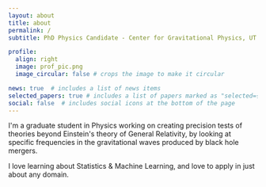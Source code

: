 ```yaml
---
layout: about
title: about
permalink: /
subtitle: PhD Physics Candidate - Center for Gravitational Physics, UT Austin

profile:
  align: right
  image: prof_pic.png
  image_circular: false # crops the image to make it circular

news: true  # includes a list of news items
selected_papers: true # includes a list of papers marked as "selected={true}"
social: false  # includes social icons at the bottom of the page
---
```


I'm a graduate student in Physics working on creating precision tests of theories beyond Einstein's theory of General Relativity, by looking at specific frequencies in the gravitational waves produced by black hole mergers. 

I love learning about Statistics & Machine Learning, and love to apply in just about any domain. 
